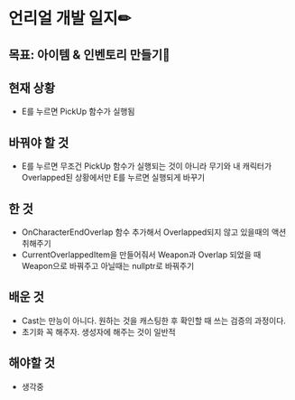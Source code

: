 # 언리얼 개발 일지✏



## 목표: 아이템 & 인벤토리 만들기🎁

## 현재 상황

* E를 누르면 PickUp 함수가 실행됨


## 바꿔야 할 것

* E를 누르면 무조건 PickUp 함수가 실행되는 것이 아니라 무기와 내 캐릭터가 Overlapped된 상황에서만 E를 누르면 실행되게 바꾸기


## 한 것

* OnCharacterEndOverlap 함수 추가해서 Overlapped되지 않고 있을때의 액션 취해주기
* CurrentOverlappedItem을 만들어줘서 Weapon과 Overlap 되었을 때 Weapon으로 바꿔주고 아닐때는 nullptr로 바꿔주기


## 배운 것

* Cast는 만능이 아니다. 원하는 것을 캐스팅한 후 확인할 때 쓰는 검증의 과정이다.
* 초기화 꼭 해주자. 생성자에 해주는 것이 일반적


## 해야할 것

* 생각중
